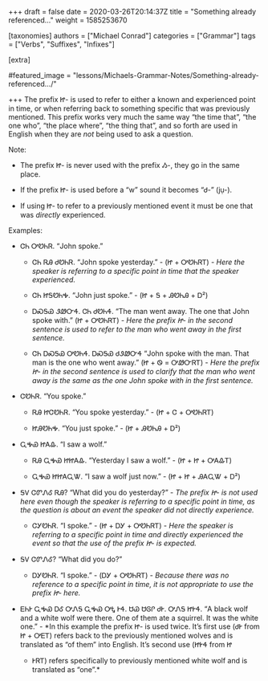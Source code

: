 +++
draft = false
date = 2020-03-26T20:14:37Z
title = "Something already referenced…"
weight = 1585253670

[taxonomies]
authors = ["Michael Conrad"]
categories = ["Grammar"]
tags = ["Verbs", "Suffixes", "Infixes"]

[extra]

#featured_image = "lessons/Michaels-Grammar-Notes/Something-already-referenced…/"

+++
The prefix Ꮵ- is used to refer to either a known and experienced point
in time, or when referring back to something specific that was
previously mentioned. This prefix works very much the same way “the time
that”, “the one who”, “the place where”, “the thing that”, and so forth
are used in English when they are *not* being used to ask a question.
<!-- more -->
Note:

  - The prefix Ꮵ- is never used with the prefix Ᏹ-, they go in the same
    place.

  - If the prefix Ꮵ- is used before a “w” sound it becomes “Ꮷ-” (jụ-).

  - If using Ꮵ- to refer to a previously mentioned event it must be one
    that was *directly* experienced.

Examples:

  - ᏣᏂ ᎤᏬᏂᏒ. “John spoke.”
    
      - ᏣᏂ ᏒᎯ ᏧᏬᏂᏒ. “John spoke yesterday.” - (Ꮵ + ᎤᏬᏂᏒᎢ) - *Here the
        speaker is referring to a specific point in time that the
        speaker experienced.*
    
      - ᏣᏂ ᏥᎦᏬᏂᎭ. “John just spoke.” - (Ꮵ + Ꭶ + ᎯᏬᏂᎯ + Ꭰ²)
    
      - ᎠᏍᎦᏯ ᏭᏪᏅᏎ. ᏣᏂ ᏧᏬᏂᏎ. “The man went away. The one that John spoke
        with.” (Ꮵ + ᎤᏬᏂᏒᎢ) - *Here the prefix Ꮵ- in the second sentence
        is used to refer to the man who went away in the first
        sentence.*
    
      - ᏣᏂ ᎠᏍᎦᏯ ᎤᏬᏂᏎ. ᎠᏍᎦᏯ ᏧᏭᏪᏅᏎ “John spoke with the man. That man is
        the one who went away.” (Ꮵ + Ꮻ = ᎤᏪᏅᏒᎢ) - *Here the prefix Ꮵ- in
        the second sentence is used to clarify that the man who went
        away is the same as the one John spoke with in the first
        sentence.*

  - ᏣᏬᏂᏒ. “You spoke.”
    
      - ᏒᎯ ᏥᏣᏬᏂᏒ. “You spoke yesterday.” - (Ꮵ + Ꮳ + ᎤᏬᏂᏒᎢ)
    
      - ᏥᎯᏬᏂᎭ. “You just spoke.” - (Ꮵ + ᎯᏬᏂᎯ + Ꭰ²)

  - ᏩᎭᏯ ᏥᎪᎲ. “I saw a wolf.”
    
      - ᏒᎯ ᏩᎭᏯ ᏥᏥᎪᎲ. “Yesterday I saw a wolf.” - (Ꮵ + Ꮵ + ᎤᎪᎲᎢ)
    
      - ᏩᎭᏯ ᏥᏥᎪᏩᏔ. “I saw a wolf just now.” - (Ꮵ + Ꮵ + ᎯᎪᏩᏔ + Ꭰ²)

  - ᎦᏙ ᏣᏛᏁᎴ ᏒᎯ? “What did you do yesterday?” - *The prefix Ꮵ- is not
    used here even though the speaker is referring to a specific point
    in time, as the question is about an event the speaker did not
    directly experience.*
    
      - ᏣᎩᏬᏂᏒ. “I spoke.” - (Ꮵ + ᎠᎩ + ᎤᏬᏂᏒᎢ) - *Here the speaker is
        referring to a specific point in time and directly experienced
        the event so that the use of the prefix Ꮵ- is expected.*

  - ᎦᏙ ᏣᏛᏁᎴ? “What did you do?”
    
      - ᎠᎩᏬᏂᏒ. “I spoke.” - (ᎠᎩ + ᎤᏬᏂᏒᎢ) - *Because there was no
        reference to a specific point in time, it is not appropriate to
        use the prefix Ꮵ- here.*

  - ᎬᏂᎨ ᏩᎭᏯ ᎠᎴ ᎤᏁᎦ ᏩᎭᏯ ᎤᎿ ᎨᏎ. ᏌᏊ ᏌᎶᎵ ᏧᎨ. ᎤᏁᎦ ᏥᎨᏎ. “A black wolf and a
    white wolf were there. One of them ate a squirrel. It was the white
    one.” - *In this example the prefix Ꮵ- is used twice. It’s first use
    (ᏧᎨ from Ꮵ + ᎤᎬᎢ) refers back to the previously mentioned wolves and
    is translated as “of them” into English. It’s second use (ᏥᎨᏎ from Ꮵ
    + ᎨᏒᎢ) refers specifically to previously mentioned white wolf and is
    translated as “one”.*